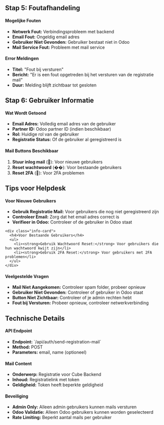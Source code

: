 <div class="step-section" id="foutafhandeling">
  <h2>Stap 5: Foutafhandeling</h2>
  
  <div class="info-card">
    <h4>Mogelijke Fouten</h4>
    <ul>
      <li><strong>Netwerk Fout:</strong> Verbindingsprobleem met backend</li>
      <li><strong>Email Fout:</strong> Ongeldig email adres</li>
      <li><strong>Gebruiker Niet Gevonden:</strong> Gebruiker bestaat niet in Odoo</li>
      <li><strong>Mail Service Fout:</strong> Probleem met mail service</li>
    </ul>
  </div>
  
  <div class="info-card">
    <h4>Error Meldingen</h4>
    <ul>
      <li><strong>Titel:</strong> "Fout bij versturen"</li>
      <li><strong>Bericht:</strong> "Er is een fout opgetreden bij het versturen van de registratie mail"</li>
      <li><strong>Duur:</strong> Melding blijft zichtbaar tot gesloten</li>
    </ul>
  </div>
</div>

<div class="step-section" id="gebruiker-informatie">
  <h2>Stap 6: Gebruiker Informatie</h2>
  
  <div class="info-card">
    <h4>Wat Wordt Getoond</h4>
    <ul>
      <li><strong>Email Adres:</strong> Volledig email adres van de gebruiker</li>
      <li><strong>Partner ID:</strong> Odoo partner ID (indien beschikbaar)</li>
      <li><strong>Rol:</strong> Huidige rol van de gebruiker</li>
      <li><strong>Registratie Status:</strong> Of de gebruiker al geregistreerd is</li>
    </ul>
  </div>
  
  <div class="info-card">
    <h4>Mail Buttons Beschikbaar</h4>
    <ol>
      <li><strong>Stuur inlog mail</strong> (📧): Voor nieuwe gebruikers</li>
      <li><strong>Reset wachtwoord</strong> (��): Voor bestaande gebruikers</li>
      <li><strong>Reset 2FA</strong> (🔐): Voor 2FA problemen</li>
    </ol>
  </div>
</div>

<div class="step-section" id="tips-helpdesk">
  <h2>Tips voor Helpdesk</h2>
  
  <div class="info-grid">
    <div class="info-card">
      <h4>Voor Nieuwe Gebruikers</h4>
      <ul>
        <li><strong>Gebruik Registratie Mail:</strong> Voor gebruikers die nog niet geregistreerd zijn</li>
        <li><strong>Controleer Email:</strong> Zorg dat het email adres correct is</li>
        <li><strong>Verifieer in Odoo:</strong> Controleer of de gebruiker in Odoo staat</li>
      </ul>
    </div>
    
    <div class="info-card">
      <h4>Voor Bestaande Gebruikers</h4>
      <ul>
        <li><strong>Gebruik Wachtwoord Reset:</strong> Voor gebruikers die hun wachtwoord kwijt zijn</li>
        <li><strong>Gebruik 2FA Reset:</strong> Voor gebruikers met 2FA problemen</li>
      </ul>
    </div>
  </div>
  
  <div class="info-card">
    <h4>Veelgestelde Vragen</h4>
    <ul>
      <li><strong>Mail Niet Aangekomen:</strong> Controleer spam folder, probeer opnieuw</li>
      <li><strong>Gebruiker Niet Gevonden:</strong> Controleer of gebruiker in Odoo staat</li>
      <li><strong>Button Niet Zichtbaar:</strong> Controleer of je admin rechten hebt</li>
      <li><strong>Fout bij Versturen:</strong> Probeer opnieuw, controleer netwerkverbinding</li>
    </ul>
  </div>
</div>

<div class="step-section" id="technische-details">
  <h2>Technische Details</h2>
  
  <div class="info-card">
    <h4>API Endpoint</h4>
    <ul>
      <li><strong>Endpoint:</strong> `/api/auth/send-registration-mail`</li>
      <li><strong>Method:</strong> POST</li>
      <li><strong>Parameters:</strong> email, name (optioneel)</li>
    </ul>
  </div>
  
  <div class="info-card">
    <h4>Mail Content</h4>
    <ul>
      <li><strong>Onderwerp:</strong> Registratie voor Cube Backend</li>
      <li><strong>Inhoud:</strong> Registratielink met token</li>
      <li><strong>Geldigheid:</strong> Token heeft beperkte geldigheid</li>
    </ul>
  </div>
  
  <div class="info-card">
    <h4>Beveiliging</h4>
    <ul>
      <li><strong>Admin Only:</strong> Alleen admin gebruikers kunnen mails versturen</li>
      <li><strong>Odoo Validatie:</strong> Alleen Odoo gebruikers kunnen worden geselecteerd</li>
      <li><strong>Rate Limiting:</strong> Beperkt aantal mails per gebruiker</li>
    </ul>
  </div>
</div>